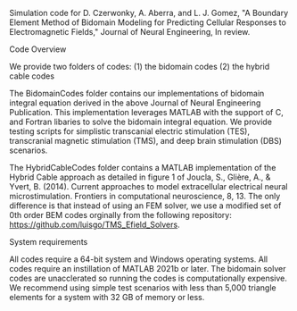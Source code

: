 Simulation code for D. Czerwonky, A. Aberra, and L. J. Gomez, "A Boundary Element Method of Bidomain Modeling for Predicting Cellular Responses to Electromagnetic Fields," Journal of Neural Engineering, In review. 

Code Overview

We provide two folders of codes: 
  (1) the bidomain codes
  (2) the hybrid cable codes

The BidomainCodes folder contains our implementations of bidomain integral equation derived in the above Journal of Neural Engineering Publication. This implementation leverages MATLAB with the support of C, and Fortran libaries to solve the bidomain integral equation. We provide testing scripts for simplistic transcanial electric stimulation (TES), transcranial magnetic stimulation (TMS), and deep brain stimulation (DBS) scenarios.  

The HybridCableCodes folder contains a MATLAB implementation of the Hybrid Cable approach as detailed in figure 1 of Joucla, S., Glière, A., & Yvert, B. (2014). Current approaches to model extracellular electrical neural microstimulation. Frontiers in computational neuroscience, 8, 13. The only difference is that instead of using an FEM solver, we use a modified set of 0th order BEM codes orginally from the following repository: https://github.com/luisgo/TMS_Efield_Solvers.


System requirements

All codes require a 64-bit system and Windows operating systems. All codes require an instillation of MATLAB 2021b or later. The bidomain solver codes are unacclerated so running the codes is computationally expensive. We recommend using simple test scenarios with less than 5,000 triangle elements for a system with 32 GB of memory or less.
